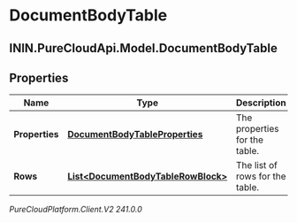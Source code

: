 # DocumentBodyTable

## ININ.PureCloudApi.Model.DocumentBodyTable

## Properties

|Name | Type | Description | Notes|
|------------ | ------------- | ------------- | -------------|
| **Properties** | [**DocumentBodyTableProperties**](DocumentBodyTableProperties) | The properties for the table. | [optional] |
| **Rows** | [**List&lt;DocumentBodyTableRowBlock&gt;**](DocumentBodyTableRowBlock) | The list of rows for the table. | |



_PureCloudPlatform.Client.V2 241.0.0_
